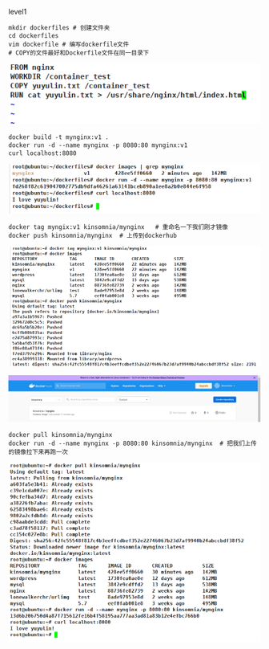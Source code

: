 level1

```
mkdir dockerfiles # 创建文件夹
cd dockerfiles
vim dockerfile # 编写dockerfile文件
# COPY的文件最好和Dockerfile文件在同一目录下
```

![](https://github.com/Kinsomnia/data_picture/blob/main/level2.2.png)

```
docker build -t mynginx:v1 .
docker run -d --name mynginx -p 8080:80 mynginx:v1
curl localhost:8080
```

![](https://github.com/Kinsomnia/data_picture/blob/main/level2.1.png)

```
docker tag myngix:v1 kinsomnia/mynginx   # 重命名一下我们刚才镜像
docker push kinsomnia/mynginx  # 上传到dockerhub
```

![](https://github.com/Kinsomnia/data_picture/blob/main/level2.3.png)

![](https://github.com/Kinsomnia/data_picture/blob/main/level2.5.png)

```
docker pull kinsomnia/mynginx 
docker run -d --name mynginx -p 8080:80 kinsomnia/mynginx  # 把我们上传的镜像拉下来再跑一次
```

![](https://github.com/Kinsomnia/data_picture/blob/main/level2.4.png)
